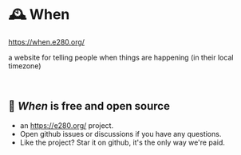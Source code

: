 
# 🕰️ When

https://when.e280.org/

a website for telling people when things are happening (in their local timezone)

<br/>

## 💖 *When* is free and open source
- an https://e280.org/ project.
- Open github issues or discussions if you have any questions.
- Like the project? Star it on github, it's the only way we're paid.

